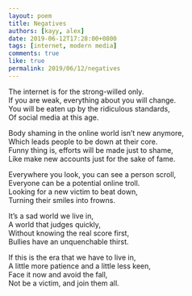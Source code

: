 ```yaml
---
layout: poem
title: Negatives
authors: [kayy, alex]
date: 2019-06-12T17:28:00+0800
tags: [internet, modern media]
comments: true
like: true
permalink: 2019/06/12/negatives
---
```

The internet is for the strong-willed only.  
If you are weak, everything about you will change.  
You will be eaten up by the ridiculous standards,  
Of social media at this age.  
  
Body shaming in the online world isn’t new anymore,  
Which leads people to be down at their core.  
Funny thing is, efforts will be made just to shame,  
Like make new accounts just for the sake of fame.  
  
Everywhere you look, you can see a person scroll,  
Everyone can be a potential online troll.  
Looking for a new victim to beat down,  
Turning their smiles into frowns.  
  
It’s a sad world we live in,  
A world that judges quickly,  
Without knowing the real score first,  
Bullies have an unquenchable thirst.    
  
If this is the era that we have to live in,  
A little more patience and a little less keen,  
Face it now and avoid the fall,  
Not be a victim, and join them all.    
